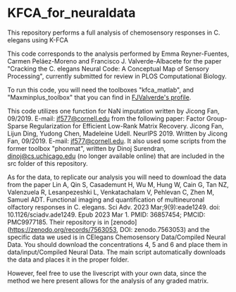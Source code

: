 # KFCA_for_neuraldata
This repository performs  a full analysis of chemosensory responses in C. elegans using K-FCA

This code corresponds to the analysis performed by Emma Reyner-Fuentes, Carmen Peláez-Moreno and Francisco J. Valverde-Albacete for the paper "Cracking the C. elegans Neural Code: A Conceptual Map of Sensory Processing", currently submitted for review in PLOS Computational Biology.

To run this code, you will need the toolboxes "kfca_matlab", and "Maxminplus_toolbox" that you can find in [FJValverde's profile](https://github.com/FJValverde). 

This code utilizes one function for NaN imputation written by Jicong Fan, 09/2019. E-mail: jf577@cornell.edu from the following paper: Factor Group-Sparse Regularization for Efficient Low-Rank Matrix Recovery. Jicong Fan, Lijun Ding, Yudong Chen, Madeleine Udell. NeurIPS 2019. Written by Jicong Fan, 09/2019. E-mail: jf577@cornell.edu. It also used some scripts from the former toolbox "phonmat", written by Dinoj Surendran, dinoj@cs.uchicago.edu (no longer available online) that are included in the src folder of this repository.

As for the data, to replicate our analysis you will need to download the data from the paper Lin A, Qin S, Casademunt H, Wu M, Hung W, Cain G, Tan NZ, Valenzuela R, Lesanpezeshki L, Venkatachalam V, Pehlevan C, Zhen M, Samuel ADT. Functional imaging and quantification of multineuronal olfactory responses in C. elegans. Sci Adv. 2023 Mar;9(9):eade1249. doi: 10.1126/sciadv.ade1249. Epub 2023 Mar 1. PMID: 36857454; PMCID: PMC9977185. Their repository is in [zenodo](https://zenodo.org/records/7563053, DOI: zenodo.7563053) and the specific data we used is in 
CElegans Chemosensory Data/Compiled Neural Data. You should download the concentrations 4, 5 and 6 and place them in data/input/Compiled Neural Data. The main script automatically downloads the data and places it in the proper folder.

However, feel free to use the livescript with your own data, since the method we here present allows for the analysis of any graded matrix.
